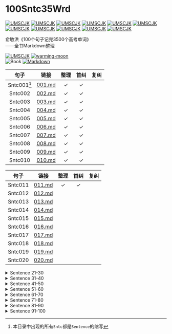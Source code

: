 # 100Sntc35Wrd

[![UMSCJK](https://img.shields.io/badge/整理-UMSCJK-Coral)](https://github.com/UMSCJK)
[![UMSCJK](https://img.shields.io/badge/整理-UMSCJK-Orange)](https://github.com/UMSCJK)
[![UMSCJK](https://img.shields.io/badge/整理-UMSCJK-DarkOrange)](https://github.com/UMSCJK)
[![UMSCJK](https://img.shields.io/badge/整理-UMSCJK-Tomato)](https://github.com/UMSCJK)
[![UMSCJK](https://img.shields.io/badge/整理-UMSCJK-OrangeRed)](https://github.com/UMSCJK)
[![UMSCJK](https://img.shields.io/badge/整理-UMSCJK-Lightsalmon)](https://github.com/UMSCJK)
[![UMSCJK](https://img.shields.io/badge/整理-UMSCJK-Salmon)](https://github.com/UMSCJK)
[![UMSCJK](https://img.shields.io/badge/整理-UMSCJK-DarkSalmon)](https://github.com/UMSCJK)
[![UMSCJK](https://img.shields.io/badge/整理-UMSCJK-LightCoral)](https://github.com/UMSCJK)
[![UMSCJK](https://img.shields.io/badge/整理-UMSCJK-PeachPuff)](https://github.com/UMSCJK)
[![UMSCJK](https://img.shields.io/badge/整理-UMSCJK-SandyBrown)](https://github.com/UMSCJK)

俞敏洪《100个句子记完3500个高考单词》  
——全书Markdown整理

[![UMSCJK](https://img.shields.io/badge/整理-UMSCJK-orangered)](https://github.com/UMSCJK)
[![warming-moon](https://img.shields.io/badge/辅助-warming--moon-saddlebrown)](https://github.com/warming-moon)  
![Book](https://img.shields.io/badge/俞敏洪-100个句子记完3500个高考单词-goldenrod)
[![Markdown](https://img.shields.io/badge/GitHub-Markdown-brightgreen)](https://markdown.com.cn/)

<!-- <details>
<summary>Sentence 01-10</summary> -->

|    句子     |             链接             | 整理  | 首纠  | 复纠  |
| :---------: | :--------------------------: | :---: | :---: | :---: |
| Sntc001[^1] | [001.md](Sntcs/001-010/001.md) |   ✓   |   ✓   |       |
|   Sntc002   | [002.md](Sntcs/001-010/002.md) |   ✓   |   ✓   |       |
|   Sntc003   | [003.md](Sntcs/001-010/003.md) |   ✓   |   ✓   |       |
|   Sntc004   | [004.md](Sntcs/001-010/004.md) |   ✓   |   ✓   |       |
|   Sntc005   | [005.md](Sntcs/001-010/005.md) |   ✓   |   ✓   |       |
|   Sntc006   | [006.md](Sntcs/001-010/006.md) |   ✓   |   ✓   |       |
|   Sntc007   | [007.md](Sntcs/001-010/007.md) |   ✓   |   ✓   |       |
|   Sntc008   | [008.md](Sntcs/001-010/008.md) |   ✓   |   ✓   |       |
|   Sntc009   | [009.md](Sntcs/001-010/009.md) |   ✓   |   ✓   |       |
|   Sntc010   | [010.md](Sntcs/001-010/010.md) |   ✓   |   ✓   |       |

<!-- </details>

<details>
<summary>Sentence 11-20</summary> -->

|  句子   |             链接             | 整理  | 首纠  | 复纠  |
| :-----: | :--------------------------: | :---: | :---: | :---: |
| Sntc011 | [011.md](Sntcs/011-020/011.md) |   ✓   |   ✓   |       |
| Sntc012 | [012.md](Sntcs/011-020/012.md) |       |       |       |
| Sntc013 | [013.md](Sntcs/011-020/013.md) |       |       |       |
| Sntc014 | [014.md](Sntcs/011-020/014.md) |       |       |       |
| Sntc015 | [015.md](Sntcs/011-020/015.md) |       |       |       |
| Sntc016 | [016.md](Sntcs/011-020/016.md) |       |       |       |
| Sntc017 | [017.md](Sntcs/011-020/017.md) |       |       |       |
| Sntc018 | [018.md](Sntcs/011-020/018.md) |       |       |       |
| Sntc019 | [019.md](Sntcs/011-020/019.md) |       |       |       |
| Sntc020 | [020.md](Sntcs/011-020/020.md) |       |       |       |

<!-- </details> -->

<details>
<summary>Sentence 21-30</summary>

|  句子   |             链接             | 整理  | 首纠  | 复纠  |
| :-----: | :--------------------------: | :---: | :---: | :---: |
| Sntc021 | [021.md](Sntcs/021-030/021.md) |       |       |       |
| Sntc022 | [022.md](Sntcs/021-030/022.md) |       |       |       |
| Sntc023 | [023.md](Sntcs/021-030/023.md) |       |       |       |
| Sntc024 | [024.md](Sntcs/021-030/024.md) |       |       |       |
| Sntc025 | [025.md](Sntcs/021-030/025.md) |       |       |       |
| Sntc026 | [026.md](Sntcs/021-030/026.md) |       |       |       |
| Sntc027 | [027.md](Sntcs/021-030/027.md) |       |       |       |
| Sntc028 | [028.md](Sntcs/021-030/028.md) |       |       |       |
| Sntc029 | [029.md](Sntcs/021-030/029.md) |       |       |       |
| Sntc030 | [030.md](Sntcs/021-030/030.md) |       |       |       |

</details>

<details>
<summary>Sentence 31-40</summary>

|  句子   |             链接             | 整理  | 首纠  | 复纠  |
| :-----: | :--------------------------: | :---: | :---: | :---: |
| Sntc031 | [031.md](Sntcs/031-040/031.md) |       |       |       |
| Sntc032 | [032.md](Sntcs/031-040/032.md) |       |       |       |
| Sntc033 | [033.md](Sntcs/031-040/033.md) |       |       |       |
| Sntc034 | [034.md](Sntcs/031-040/034.md) |       |       |       |
| Sntc035 | [035.md](Sntcs/031-040/035.md) |       |       |       |
| Sntc036 | [036.md](Sntcs/031-040/036.md) |       |       |       |
| Sntc037 | [037.md](Sntcs/031-040/037.md) |       |       |       |
| Sntc038 | [038.md](Sntcs/031-040/038.md) |       |       |       |
| Sntc039 | [039.md](Sntcs/031-040/039.md) |       |       |       |
| Sntc040 | [040.md](Sntcs/031-040/040.md) |       |       |       |

</details>

<details>
<summary>Sentence 41-50</summary>

|  句子   |             链接             | 整理  | 首纠  | 复纠  |
| :-----: | :--------------------------: | :---: | :---: | :---: |
| Sntc041 | [041.md](Sntcs/041-050/041.md) |       |       |       |
| Sntc042 | [042.md](Sntcs/041-050/042.md) |       |       |       |
| Sntc043 | [043.md](Sntcs/041-050/043.md) |       |       |       |
| Sntc044 | [044.md](Sntcs/041-050/044.md) |       |       |       |
| Sntc045 | [045.md](Sntcs/041-050/045.md) |       |       |       |
| Sntc046 | [046.md](Sntcs/041-050/046.md) |       |       |       |
| Sntc047 | [047.md](Sntcs/041-050/047.md) |       |       |       |
| Sntc048 | [048.md](Sntcs/041-050/048.md) |       |       |       |
| Sntc049 | [049.md](Sntcs/041-050/049.md) |       |       |       |
| Sntc050 | [050.md](Sntcs/041-050/050.md) |       |       |       |

</details>

<details>
<summary>Sentence 51-60</summary>

|  句子   |             链接             | 整理  | 首纠  | 复纠  |
| :-----: | :--------------------------: | :---: | :---: | :---: |
| Sntc051 | [051.md](Sntcs/051-060/051.md) |       |       |       |
| Sntc052 | [052.md](Sntcs/051-060/052.md) |       |       |       |
| Sntc053 | [053.md](Sntcs/051-060/053.md) |       |       |       |
| Sntc054 | [054.md](Sntcs/051-060/054.md) |       |       |       |
| Sntc055 | [055.md](Sntcs/051-060/055.md) |       |       |       |
| Sntc056 | [056.md](Sntcs/051-060/056.md) |       |       |       |
| Sntc057 | [057.md](Sntcs/051-060/057.md) |       |       |       |
| Sntc058 | [058.md](Sntcs/051-060/058.md) |       |       |       |
| Sntc059 | [059.md](Sntcs/051-060/059.md) |       |       |       |
| Sntc060 | [060.md](Sntcs/051-060/060.md) |       |       |       |

</details>

<details>
<summary>Sentence 61-70</summary>

|  句子   |             链接             | 整理  | 首纠  | 复纠  |
| :-----: | :--------------------------: | :---: | :---: | :---: |
| Sntc061 | [061.md](Sntcs/061-070/061.md) |       |       |       |
| Sntc062 | [062.md](Sntcs/061-070/062.md) |       |       |       |
| Sntc063 | [063.md](Sntcs/061-070/063.md) |       |       |       |
| Sntc064 | [064.md](Sntcs/061-070/064.md) |       |       |       |
| Sntc065 | [065.md](Sntcs/061-070/065.md) |       |       |       |
| Sntc066 | [066.md](Sntcs/061-070/066.md) |       |       |       |
| Sntc067 | [067.md](Sntcs/061-070/067.md) |       |       |       |
| Sntc068 | [068.md](Sntcs/061-070/068.md) |       |       |       |
| Sntc069 | [069.md](Sntcs/061-070/069.md) |       |       |       |
| Sntc070 | [070.md](Sntcs/061-070/070.md) |       |       |       |

</details>

<details>
<summary>Sentence 71-80</summary>

|  句子   |             链接             | 整理  | 首纠  | 复纠  |
| :-----: | :--------------------------: | :---: | :---: | :---: |
| Sntc071 | [071.md](Sntcs/071-080/071.md) |       |       |       |
| Sntc072 | [072.md](Sntcs/071-080/072.md) |       |       |       |
| Sntc073 | [073.md](Sntcs/071-080/073.md) |       |       |       |
| Sntc074 | [074.md](Sntcs/071-080/074.md) |       |       |       |
| Sntc075 | [075.md](Sntcs/071-080/075.md) |       |       |       |
| Sntc076 | [076.md](Sntcs/071-080/076.md) |       |       |       |
| Sntc077 | [077.md](Sntcs/071-080/077.md) |       |       |       |
| Sntc078 | [078.md](Sntcs/071-080/078.md) |       |       |       |
| Sntc079 | [079.md](Sntcs/071-080/079.md) |       |       |       |
| Sntc080 | [080.md](Sntcs/071-080/080.md) |       |       |       |

</details>

<details>
<summary>Sentence 81-90</summary>

|  句子   |             链接             | 整理  | 首纠  | 复纠  |
| :-----: | :--------------------------: | :---: | :---: | :---: |
| Sntc081 | [081.md](Sntcs/081-090/081.md) |       |       |       |
| Sntc082 | [082.md](Sntcs/081-090/082.md) |       |       |       |
| Sntc083 | [083.md](Sntcs/081-090/083.md) |       |       |       |
| Sntc084 | [084.md](Sntcs/081-090/084.md) |       |       |       |
| Sntc085 | [085.md](Sntcs/081-090/085.md) |       |       |       |
| Sntc086 | [086.md](Sntcs/081-090/086.md) |       |       |       |
| Sntc087 | [087.md](Sntcs/081-090/087.md) |       |       |       |
| Sntc088 | [088.md](Sntcs/081-090/088.md) |       |       |       |
| Sntc089 | [089.md](Sntcs/081-090/089.md) |       |       |       |
| Sntc090 | [090.md](Sntcs/081-090/090.md) |       |       |       |

</details>

<details>
<summary>Sentence 91-100</summary>

|  句子   |             链接             | 整理  | 首纠  | 复纠  |
| :-----: | :--------------------------: | :---: | :---: | :---: |
| Sntc091 | [091.md](Sntcs/091-100/091.md) |       |       |       |
| Sntc092 | [092.md](Sntcs/091-100/092.md) |       |       |       |
| Sntc093 | [093.md](Sntcs/091-100/093.md) |       |       |       |
| Sntc094 | [094.md](Sntcs/091-100/094.md) |       |       |       |
| Sntc095 | [095.md](Sntcs/091-100/095.md) |       |       |       |
| Sntc096 | [096.md](Sntcs/091-100/096.md) |       |       |       |
| Sntc097 | [097.md](Sntcs/091-100/097.md) |       |       |       |
| Sntc098 | [098.md](Sntcs/091-100/098.md) |       |       |       |
| Sntc099 | [099.md](Sntcs/091-100/099.md) |       |       |       |
| Sntc100 | [100.md](Sntcs/091-100/100.md) |       |       |       |

</details>

[^1]: 本目录中出现的所有`Sntc`都是`Sentence`的缩写